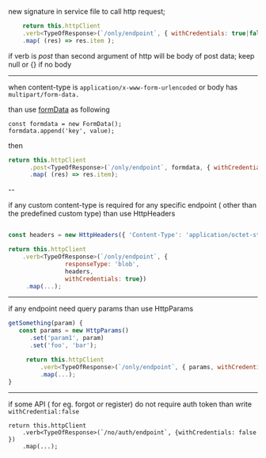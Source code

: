 new signature in service file to call http request;

```js
    return this.httpClient
    .verb<TypeOfResponse>(`/only/endpoint`, { withCredentials: true|false })
    .map( (res) => res.item );
```

if verb is *post* than second argument of http will be body of post data; keep null or {} if no body

----

when content-type is `application/x-www-form-urlencoded` or body has `multipart/form-data.`

than use [formData](https://developer.mozilla.org/en-US/docs/Web/API/FormData) as following

```
const formdata = new FormData();
formdata.append('key', value);
```
then

```js
return this.httpClient
      .post<TypeOfResponse>(`/only/endpoint`, formdata, { withCredentials: true|false })
      .map( (res) => res.item);
```

--

if any custom content-type is required for any specific endpoint ( other than the predefined custom type) than use HttpHeaders

```js

const headers = new HttpHeaders({ 'Content-Type': 'application/octet-stream' });

return this.httpClient
    .verb<TypeOfResponse>(`/only/endpoint`, {
                responseType: 'blob',
                headers,
                withCredentials: true})
     .map(...);
```

---

if any endpoint need query params than use HttpParams

```js
getSomething(param) {
   const params = new HttpParams()
      .set('param1', param)
      .set('foo', 'bar');

     return this.httpClient
         .verb<TypeOfResponse>(`/only/endpoint`, { params, withCredentials: true })
         .map(...);
}
```

---
if some API ( for eg. forgot or register) do not require auth token than write `withCredential:false`

```
return this.httpClient
    .verb<TypeOfResponse>(`/no/auth/endpoint`, {withCredentials: false })
    .map(...);
 ```
 

